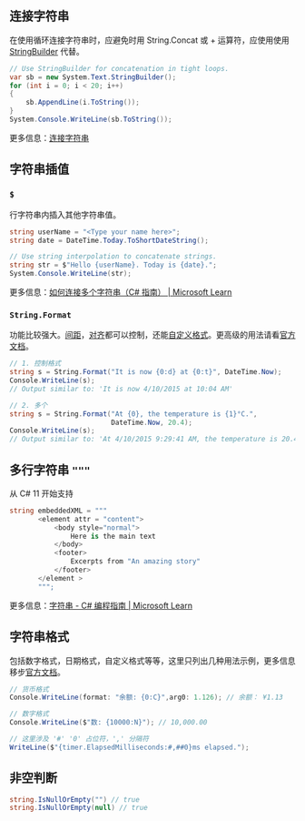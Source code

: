 ## 连接字符串

在使用循环连接字符串时，应避免时用 String.Concat 或 + 运算符，应使用使用 [StringBuilder](https://learn.microsoft.com/zh-cn/dotnet/csharp/how-to/concatenate-multiple-strings#stringbuilder) 代替。


```cs
// Use StringBuilder for concatenation in tight loops.
var sb = new System.Text.StringBuilder();
for (int i = 0; i < 20; i++)
{
    sb.AppendLine(i.ToString());
}
System.Console.WriteLine(sb.ToString());
```

更多信息：[连接字符串](https://docs.microsoft.com/zh-cn/dotnet/csharp/how-to/concatenate-multiple-strings)


## 字符串插值

### `$`

行字符串内插入其他字符串值。

```cs
string userName = "<Type your name here>";
string date = DateTime.Today.ToShortDateString();

// Use string interpolation to concatenate strings.
string str = $"Hello {userName}. Today is {date}.";
System.Console.WriteLine(str);
```

更多信息：[如何连接多个字符串（C# 指南） | Microsoft Learn](https://learn.microsoft.com/zh-cn/dotnet/csharp/how-to/concatenate-multiple-strings#string-interpolation)

### `String.Format`

功能比较强大。[间距](https://learn.microsoft.com/zh-cn/dotnet/api/system.string.format?view=net-6.0#control-spacing)，[对齐](https://learn.microsoft.com/zh-cn/dotnet/api/system.string.format?view=net-6.0#control-alignment)都可以控制，还能[自定义格式](https://learn.microsoft.com/zh-cn/dotnet/api/system.string.format?view=net-6.0#custom-formatting-operations)。更高级的用法请看[官方文档](https://learn.microsoft.com/zh-cn/dotnet/api/system.string.format?view=net-6.0)。

```cs
// 1. 控制格式
string s = String.Format("It is now {0:d} at {0:t}", DateTime.Now);
Console.WriteLine(s);
// Output similar to: 'It is now 4/10/2015 at 10:04 AM'

// 2. 多个
string s = String.Format("At {0}, the temperature is {1}°C.",
                         DateTime.Now, 20.4);
Console.WriteLine(s);
// Output similar to: 'At 4/10/2015 9:29:41 AM, the temperature is 20.4°C.'
```




## 多行字符串 `"""`

从 C# 11 开始支持

```cs
string embeddedXML = """
       <element attr = "content">
           <body style="normal">
               Here is the main text
           </body>
           <footer>
               Excerpts from "An amazing story"
           </footer>
       </element >
       """;
```

更多信息：[字符串 - C# 编程指南 | Microsoft Learn](https://learn.microsoft.com/zh-cn/dotnet/csharp/programming-guide/strings/#raw-string-literals)


## 字符串格式

包括数字格式，日期格式，自定义格式等等，这里只列出几种用法示例，更多信息移步[官方文档](https://learn.microsoft.com/zh-cn/dotnet/standard/base-types/formatting-types)。

```cs
// 货币格式
Console.WriteLine(format: "余额: {0:C}",arg0: 1.126); // 余额： ¥1.13

// 数字格式
Console.WriteLine($"数: {10000:N}"); // 10,000.00

// 这里涉及 '#' '0' 占位符，',' 分隔符
WriteLine($"{timer.ElapsedMilliseconds:#,##0}ms elapsed.");
```

## 非空判断

```cs
string.IsNullOrEmpty("") // true
string.IsNullOrEmpty(null) // true
```
